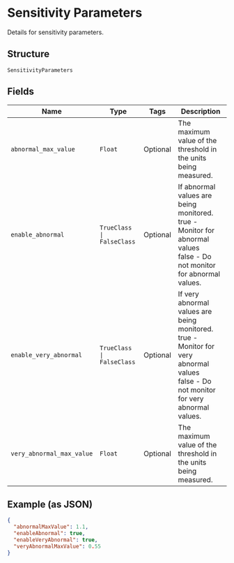 
# Sensitivity Parameters

Details for sensitivity parameters.

## Structure

`SensitivityParameters`

## Fields

| Name | Type | Tags | Description |
|  --- | --- | --- | --- |
| `abnormal_max_value` | `Float` | Optional | The maximum value of the threshold in the units being measured. |
| `enable_abnormal` | `TrueClass \| FalseClass` | Optional | If abnormal values are being monitored.<br />true - Monitor for abnormal values<br />false - Do not monitor for abnormal values. |
| `enable_very_abnormal` | `TrueClass \| FalseClass` | Optional | If very abnormal values are being monitored.<br />true - Monitor for very abnormal values<br />false - Do not monitor for very abnormal values. |
| `very_abnormal_max_value` | `Float` | Optional | The maximum value of the threshold in the units being measured. |

## Example (as JSON)

```json
{
  "abnormalMaxValue": 1.1,
  "enableAbnormal": true,
  "enableVeryAbnormal": true,
  "veryAbnormalMaxValue": 0.55
}
```

